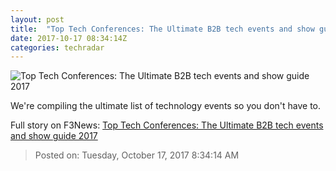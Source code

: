 ```yaml
---
layout: post
title:  "Top Tech Conferences: The Ultimate B2B tech events and show guide 2017"
date: 2017-10-17 08:34:14Z
categories: techradar
---
```


![Top Tech Conferences: The Ultimate B2B tech events and show guide 2017](http://cdn.mos.cms.futurecdn.net/a078e85ed2cf9d68e45c8899b22bc204-1200-80.jpg)

We're compiling the ultimate list of technology events so you don't have to.


Full story on F3News: [Top Tech Conferences: The Ultimate B2B tech events and show guide 2017](http://www.f3nws.com/n/CnGGHB)

> Posted on: Tuesday, October 17, 2017 8:34:14 AM
